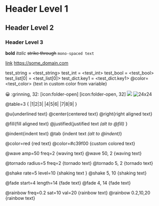 # Header Level 1
## Header Level 2
### Header Level 3

**bold**
*italic*
~~strike through~~
`mono-spaced text`

[link](https://some_domain.com)
https://some_domain.com

test_string = <test_string>
test_int = <test_int>
test_bool = <test_bool>
test_list[0] = <test_list[0]>
test_dict.key1 = <test_dict.key1>
@color=<test_color> {text in custom color from variable}

:grinning:
:grinning, 32:
[icon:folder-open]
[icon:folder-open, 32]
![](res://icon.png)
![24x24](res://icon.png)

@table=3 {
|1|2|3|
|4|5|6|
|7|8|9|
}

@u{underlined text}
@center{centered text}
@right{right aligned text}

@fill{fill aligned text}
@justified{justified text *(alt to @fill)* }

@indent{indent text}
@tab {indent text *(alt to @indent)*}

@color=red {red text}
@color=#c39f00 {custom colored text}

@wave amp=50 freq=2 {waving text}
@wave 50, 2 {waving text}

@tornado radius=5 freq=2 {tornado text}
@tornado 5, 2 {tornado text}

@shake rate=5 level=10 {shaking text }
@shake 5, 10 {shaking text}

@fade start=4 length=14 {fade text}
@fade 4, 14 {fade text}

@rainbow freq=0.2 sat=10 val=20 {rainbow text}
@rainbow 0.2,10,20 {rainbow text}



